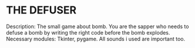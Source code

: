 # THE DEFUSER
Description: The small game about bomb. You are the sapper who needs to defuse a bomb by writing the right code before the bomb explodes.
Necessary modules: Tkinter, pygame.
All sounds i used are important too.
